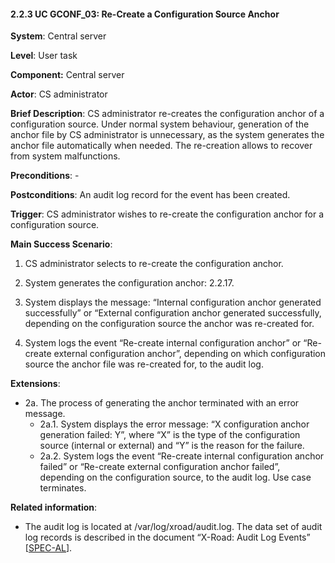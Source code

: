 #### 2.2.3 UC GCONF\_03: Re-Create a Configuration Source Anchor

**System**: Central server

**Level**: User task

**Component:** Central server

**Actor**: CS administrator

**Brief Description**: CS administrator re-creates the configuration
anchor of a configuration source. Under normal system behaviour,
generation of the anchor file by CS administrator is unnecessary, as the
system generates the anchor file automatically when needed. The
re-creation allows to recover from system malfunctions.

**Preconditions**: -

**Postconditions**: An audit log record for the event has been created.

**Trigger**: CS administrator wishes to re-create the configuration
anchor for a configuration source.

**Main Success Scenario**:

1.  CS administrator selects to re-create the configuration anchor.

2.  System generates the configuration anchor: 2.2.17.

3.  System displays the message: “Internal configuration anchor
    generated successfully” or “External configuration anchor generated
    successfully, depending on the configuration source the anchor was
    re-created for.

4.  System logs the event “Re-create internal configuration anchor” or
    “Re-create external configuration anchor”, depending on which
    configuration source the anchor file was re-created for, to the
    audit log.

**Extensions**:

- 2a. The process of generating the anchor terminated with an error message.
    - 2a.1. System displays the error message: “X configuration anchor generation failed: Y”, where “X” is the type of the configuration source (internal or external) and “Y” is the reason for the failure.
    - 2a.2. System logs the event “Re-create internal configuration anchor failed” or “Re-create external configuration anchor failed”, depending on the configuration source, to the audit log. Use case terminates.

**Related information**:

-   The audit log is located at /var/log/xroad/audit.log. The data set
    of audit log records is described in the document “X-Road: Audit Log
    Events” \[[SPEC-AL](#Ref_SPEC-AL)\].